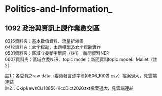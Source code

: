 # Politics-and-Information_
## 1092 政治與資訊上課作業繳交區

0315資料夾：基本數值資料、流量折線圖  
0412資料夾：文字探勘、主題模型及文字探勘實作  
0531資料夾：區域立委斷字斷詞（註1）；新聞資料NER  
0607資料夾：區域立委NER、topic model；新聞資料topic model、Mallet（註2）  







註1：各委員之raw data（委員發言逐字稿(0806_1002).csv）檔案過大，見雲端連結  
註2：CkipNewsCis18850-KccDict2020.txt檔案過大，見雲端連結
